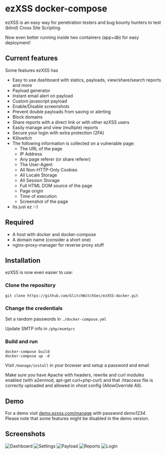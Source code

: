 # ezXSS docker-compose
ezXSS is an easy way for penetration testers and bug bounty hunters to test (blind) Cross Site Scripting.

Now even better running inside two containers (app+db) for easy deployment!

## Current features
Some features ezXSS has

* Easy to use dashboard with statics, payloads, view/share/search reports and more
* Payload generator
* Instant email alert on payload
* Custom javascript payload
* Enable/Disable screenshots
* Prevent double payloads from saving or alerting
* Block domains
* Share reports with a direct link or with other ezXSS users
* Easily manage and view (multiple) reports
* Secure your login with extra protection (2FA)
* Killswitch
* The following information is collected on a vulnerable page:
    * The URL of the page
    * IP Address
    * Any page referer (or share referer)
    * The User-Agent
    * All Non-HTTP-Only Cookies
    * All Locale Storage
    * All Session Storage
    * Full HTML DOM source of the page
    * Page origin
    * Time of execution
    * Screenshot of the page
* its just ez :-)

## Required
* A host with docker and docker-compose
* A domain name (consider a short one)
* nginx-proxy-manager for reverse proxy stuff

## Installation
ezXSS is now even easier to use:

### Clone the repository
`git clone https://github.com/GlitchWitchSec/ezXSS-docker.git`

### Change the credentials
Set a random passwords in `./docker-compose.yml`

Update SMTP info in `/php/msmtprc`

### Build and run
```
docker-compose build
docker-compose up -d
```


Visit `/manage/install` in your browser and setup a password and email


Make sure you have Apache with headers, rewrite and curl modules enabled (with a2enmod, apt-get curl+php-curl) and that .htaccess file is correctly uploaded and allowed in vhost config (AllowOverride All).

## Demo
For a demo visit [demo.ezxss.com/manage](https://demo.ezxss.com/manage) with password *demo1234*. Please note that some features might be disabled in the demo version.

## Screenshots

![Dashboard](https://i.imgur.com/RnCelmA.png)
![Settings](https://i.imgur.com/NYP1yBN.png)
![Payload](https://i.imgur.com/WCE7TC9.png)
![Reports](https://i.imgur.com/TdwA7OZ.png)
![Login](https://i.imgur.com/jOIPjvt.png)

